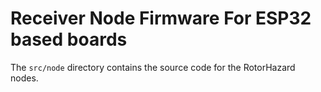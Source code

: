 # Receiver Node Firmware For ESP32 based boards

The `src/node` directory contains the source code for the RotorHazard nodes.